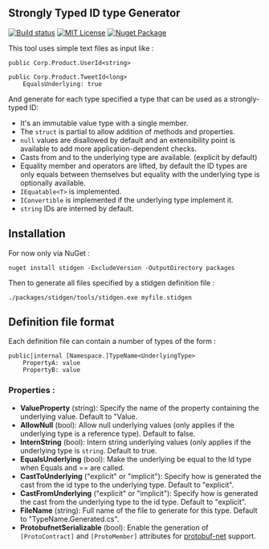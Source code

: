 Strongly Typed ID type Generator
-------------------------------

[![Build status](https://ci.appveyor.com/api/projects/status/6ehdd4cam628ve57/branch/master?svg=true)](https://ci.appveyor.com/project/vbfox/stidgen/branch/master)
[![MIT License](https://img.shields.io/github/license/vbfox/stidgen.svg)](LICENSE.md)
[![Nuget Package](https://img.shields.io/nuget/v/stidgen.svg)](https://www.nuget.org/packages/stidgen)

This tool uses simple text files as input like :

	public Corp.Product.UserId<string>

    public Corp.Product.TweetId<long>
        EqualsUnderlying: true

And generate for each type specified a type that can be used as a strongly-typed ID:

* It's an immutable value type with a single member.
* The `struct` is partial to allow addition of methods and properties.
* `null` values are disallowed by default and an extensibility point is available to add more application-dependent checks.
* Casts from and to the underlying type are available. (explicit by default)  
* Equality member and operators are lifted, by default the ID types are only equals between themselves but equality with the underlying type is optionally available.
* `IEquatable<T>` is implemented.
* `IConvertible` is implemented if the underlying type implement it.
* `string` IDs are interned by default.

Installation
------------

For now only via NuGet :

    nuget install stidgen -ExcludeVersion -OutputDirectory packages


Then to generate all files specified by a stidgen definition file :

    ./packages/stidgen/tools/stidgen.exe myfile.stidgen 

Definition file format
----------------------

Each definition file can contain a number of types of the form :

    public|internal [Namespace.]TypeName<UnderlyingType>
        PropertyA: value
        PropertyB: value

### Properties :

* **ValueProperty** (string): Specify the name of the property containing the underlying value. Default to "Value.
* **AllowNull** (bool): Allow null underlying values (only applies if the underlying type is a reference type). Default to false.
* **InternString** (bool): Intern string underlying values (only applies if the underlying type is `string`. Default to true.
* **EqualsUnderlying** (bool): Make the underlying be equal to the Id type when Equals and == are called.
* **CastToUnderlying** ("explicit" or "implicit"): Specify how is generated the cast from the id type to the underlying type. Default to "explicit".
* **CastFromUnderlying** ("explicit" or "implicit"): Specify how is generated the cast from the underlying type to the id type. Default to "explicit".
* **FileName** (string): Full name of the file to generate for this type. Default to "TypeName.Generated.cs".
* **ProtobufnetSerializable** (bool): Enable the generation of `[ProtoContract]` and `[ProtoMember]` attributes for [protobuf-net](https://github.com/mgravell/protobuf-net) support.